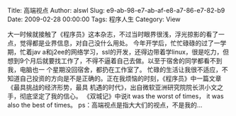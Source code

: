 Title: 高端视点
Author: alswl
Slug: e9-ab-98-e7-ab-af-e8-a7-86-e7-82-b9
Date: 2009-02-28 00:00:00
Tags: 程序人生
Category: View

大一时候就接触了《程序员》这本杂志，不过当时眼界很浅，浮光掠影的看了一点，觉得都是业界信息，对自己没什么用处。 今年开学后，忙忙碌碌的过了一学期，忙着jav
a和j2ee的网络学习，ssl的开发，还得边带着学linux，很是吃力，但想到9个月后就要找工作了，不得不逼着自己去做。以至于宿舍的同学都看不到我，电脑也一
个星期没回宿舍，都扔在工作室了。 忙碌的生活让我很不适应，不知道自己投资的方向是不是正确的。正在我烦恼的时刻，《程序员》中一篇文章《最具挑战的经济形势，最具
机遇的时代》，出自微软亚洲研究院院长洪小文之手，彻底坚定了我的信心。 《双城记》中说it was the worst of times， it was
also the best of times。 ps：高端视点是指大大们的视点，不是我的…

